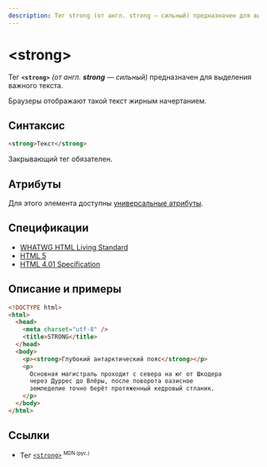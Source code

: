 ```yaml
---
description: Тег strong (от англ. strong — сильный) предназначен для выделения важного текста
---
```


# &lt;strong&gt;

Тег **`<strong>`** _(от англ. **strong** — сильный)_ предназначен для выделения важного текста.

Браузеры отображают такой текст жирным начертанием.

## Синтаксис

```html
<strong>Текст</strong>
```

Закрывающий тег обязателен.

## Атрибуты

Для этого элемента доступны [универсальные атрибуты](uni-attr.md).

## Спецификации

- [WHATWG HTML Living Standard](https://html.spec.whatwg.org/multipage/semantics.html#the-strong-element)
- [HTML 5](http://www.w3.org/TR/html5/text-level-semantics.html#the-strong-element)
- [HTML 4.01 Specification](http://www.w3.org/TR/html401/struct/text.html#edef-STRONG)

## Описание и примеры

```html
<!DOCTYPE html>
<html>
  <head>
    <meta charset="utf-8" />
    <title>STRONG</title>
  </head>
  <body>
    <p><strong>Глубокий антарктический пояс</strong></p>
    <p>
      Основная магистраль проходит с севера на юг от Шкодера
      через Дуррес до Влёры, после поворота оазисное
      земледелие точно берёт протяженный кедровый стланик.
    </p>
  </body>
</html>
```

## Ссылки

- Тег [`<strong>`](https://developer.mozilla.org/ru/docs/Web/HTML/Element/strong) <sup><small>MDN (рус.)</small></sup>
